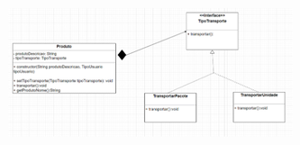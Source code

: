 
![sla](https://github.com/CarlosKB/bertoti/blob/main/Engenharia%20III/Strategy/Images/DiagramaClasse.png)
